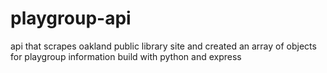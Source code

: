 # playgroup-api
api that scrapes oakland public library site and created an array of objects for playgroup information
build with python and express
